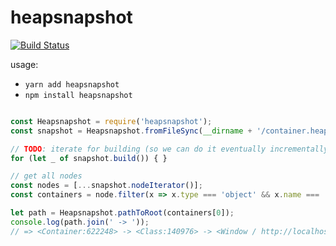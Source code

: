 # heapsnapshot

[![Build Status](https://travis-ci.org/stefanpenner/heapsnapshot.svg?branch=master)](https://travis-ci.org/stefanpenner/heapsnapshot)

usage:

* `yarn add heapsnapshot`
* `npm install heapsnapshot`


```js

const Heapsnapshot = require('heapsnapshot');
const snapshot = Heapsnapshot.fromFileSync(__dirname + '/container.heapsnapshot');

// TODO: iterate for building (so we can do it eventually incrementally)
for (let _ of snapshot.build()) { }

// get all nodes
const nodes = [...snapshot.nodeIterator()];
const containers = node.filter(x => x.type === 'object' && x.name === 'Container');

let path = Heapsnapshot.pathToRoot(containers[0]);
console.log(path.join(' -> '));
// => <Container:622248> -> <Class:140976> -> <Window / http://localhost:4200:13800> -> root
```
